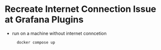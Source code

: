 # Recreate Internet Connection Issue at Grafana Plugins

- run on a machine without internet conncetion

        docker compose up
